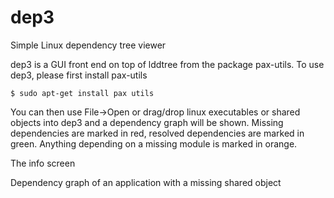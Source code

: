 # dep3
Simple Linux dependency tree viewer

dep3 is a GUI front end on top of lddtree from the package pax-utils. To use dep3, please first install pax-utils

    $ sudo apt-get install pax utils
	 
You can then use File->Open or drag/drop linux executables or shared objects into dep3 and a dependency graph will be shown. Missing dependencies are marked in red, resolved dependencies are marked in green. Anything depending on a missing module is marked in orange.


The info screen
[](/images/info.png)

Dependency graph of an application with a missing shared object
[](/images/angelcad.png)


